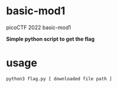 # basic-mod1
picoCTF 2022 basic-mod1

**Simple python script to get the flag**

# usage
```bash
python3 flag.py [ downloaded file path ]
```
